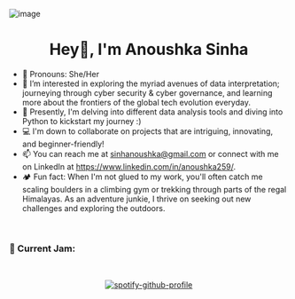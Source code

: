 ![image](https://github.com/anoushkasinnha/anoushkasinnha/assets/161167661/ab850a63-dc80-4d20-be36-36fbc80d0896)

<h1 </h1>
<h1 align="center">Hey👋, I'm Anoushka Sinha</h1>

 
- 🦩 Pronouns: She/Her
- 🔭 I’m interested in exploring the myriad avenues of data interpretation; journeying through cyber security & cyber governance, and learning more about the frontiers of the global tech evolution everyday.  
- 💾 Presently, I'm delving into different data analysis tools and diving into Python to kickstart my journey :)
- 💻 I'm down to collaborate on projects that are intriguing, innovating, and beginner-friendly! 
- 📫 You can reach me at sinhanoushka@gmail.com or connect with me on LinkedIn at https://www.linkedin.com/in/anoushka259/. 
- 🏕 Fun fact: When I'm not glued to my work, you'll often catch me scaling boulders in a climbing gym or trekking through parts of the regal Himalayas. As an adventure junkie, I thrive on seeking out new challenges and exploring the outdoors.
<!---
anoushkasinnha/anoushkasinnha is a ✨ special ✨ repository because its `README.md` (this file) appears on your GitHub profile.
You can click the Preview link to take a look at your changes.
---></h3>    
<br>

<summary><h3>🎵 Current Jam:</h3></summary>
<div align="center">
<br>
  
[![spotify-github-profile](https://spotify-github-profile.vercel.app/api/view?uid=31bof622wbktai6gt6vjltkxn7ny&cover_image=true&theme=default&show_offline=false&background_color=272020&interchange=true&bar_color=345232&bar_color_cover=true)](https://github.com/kittinan/spotify-github-profile)
